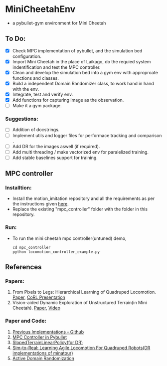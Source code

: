 # MiniCheetahEnv
-  a pybullet-gym environment for Mini Cheetah


## To Do:

- [x] Check MPC implementation of pybullet, and the simulation bed configuration.
- [x] Import Mini Cheetah in the place of Laikago, do the requied system indentification and test the MPC controller.
- [x] Clean and develop the simulation bed into a gym env with approproate functions and classes.
- [x] Build a independent Domain Randomizer class, to work hand in hand with the env.
- [x] Integrate, test and verify env.
- [x] Add functions for capturing image as the observation.
- [ ] Make it a gym package.

### Suggestions:

- [ ] Addition of docstrings.
- [ ] Implement utils and logger files for performace tracking and comparison .
- [ ] Add DR for the images aswell (if required).
- [ ] Add multi threading / make vectorized env for paralelized training.
- [ ] Add stable baselines support for training.

## MPC controller

### Installtion:
* Install the motion_imitation repository and all the requirements as per the instructions given [here](https://github.com/google-research/motion_imitation).
* Replace the existing "mpc_controller" folder with the folder in this repository.

### Run:
* To run the mini cheetah mpc controller(untuned) demo,

      cd mpc_controller
      python locomotion_controller_example.py



## References

### Papers:

1. From Pixels to Legs: Hierarchical Learning of Quadruped Locomotion. [Paper](https://arxiv.org/abs/2011.11722), [CoRL Presentation](https://youtu.be/o4PDEnqjT0I)
2. Vision-aided Dynamic Exploration of Unstructured Terrain(in Mini Cheetah). [Paper](https://ieeexplore.ieee.org/document/9196777), [Video](https://youtu.be/Tv7Vd-gF11s)

### Paper and Code:

1. [Previous Implementations - Github](https://github.com/topics/mini-cheetah)
2. [MPC Controller in Pybullet](https://github.com/google-research/motion_imitation/tree/master/mpc_controller)
3. [SlopedTerrainLinearPolicy(for DR)](https://github.com/StochLab/SlopedTerrainLinearPolicy)
4. [Sim-to-Real: Learning Agile Locomotion For Quadruped Robots(DR implementations of minatour)](https://github.com/bulletphysics/bullet3/tree/master/examples/pybullet/gym/pybullet_envs/minitaur/envs)
5. [Active Domain Randomization](https://paperswithcode.com/paper/active-domain-randomization)

